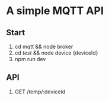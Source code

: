 # A simple MQTT API

## Start
1. cd mqtt && node broker
2. cd _test_ && node device {deviceId}
3. npm run dev

## API
1. GET /temp/:deviceId